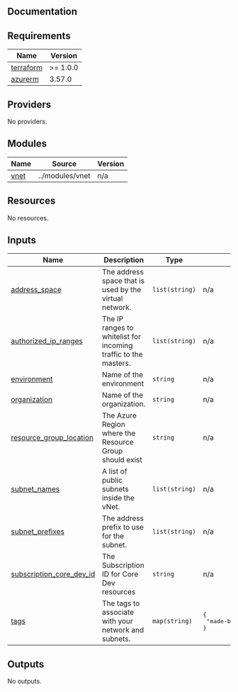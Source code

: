 ## Documentation

<!-- BEGINNING OF PRE-COMMIT-TERRAFORM DOCS HOOK -->
## Requirements

| Name | Version |
|------|---------|
| <a name="requirement_terraform"></a> [terraform](#requirement\_terraform) | >= 1.0.0 |
| <a name="requirement_azurerm"></a> [azurerm](#requirement\_azurerm) | 3.57.0 |

## Providers

No providers.

## Modules

| Name | Source | Version |
|------|--------|---------|
| <a name="module_vnet"></a> [vnet](#module\_vnet) | ../modules/vnet | n/a |

## Resources

No resources.

## Inputs

| Name | Description | Type | Default | Required |
|------|-------------|------|---------|:--------:|
| <a name="input_address_space"></a> [address\_space](#input\_address\_space) | The address space that is used by the virtual network. | `list(string)` | n/a | yes |
| <a name="input_authorized_ip_ranges"></a> [authorized\_ip\_ranges](#input\_authorized\_ip\_ranges) | The IP ranges to whitelist for incoming traffic to the masters. | `list(string)` | n/a | yes |
| <a name="input_environment"></a> [environment](#input\_environment) | Name of the environment | `string` | n/a | yes |
| <a name="input_organization"></a> [organization](#input\_organization) | Name of the organization. | `string` | n/a | yes |
| <a name="input_resource_group_location"></a> [resource\_group\_location](#input\_resource\_group\_location) | The Azure Region where the Resource Group should exist | `string` | n/a | yes |
| <a name="input_subnet_names"></a> [subnet\_names](#input\_subnet\_names) | A list of public subnets inside the vNet. | `list(string)` | n/a | yes |
| <a name="input_subnet_prefixes"></a> [subnet\_prefixes](#input\_subnet\_prefixes) | The address prefix to use for the subnet. | `list(string)` | n/a | yes |
| <a name="input_subscription_core_dev_id"></a> [subscription\_core\_dev\_id](#input\_subscription\_core\_dev\_id) | The Subscription ID for Core Dev resources | `string` | n/a | yes |
| <a name="input_tags"></a> [tags](#input\_tags) | The tags to associate with your network and subnets. | `map(string)` | <pre>{<br>  "made-by": "terraform"<br>}</pre> | no |

## Outputs

No outputs.
<!-- END OF PRE-COMMIT-TERRAFORM DOCS HOOK -->

